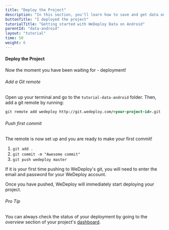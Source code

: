 ```yaml
---
title: "Deploy the Project"
description: "In this section, you'll learn how to save and get data on Android using the WeDeploy API Client."
buttonTitle: "I deployed the project"
tutorialTitle: "Getting started with WeDeploy Data on Android"
parentId: "data-android"
layout: "tutorial"
time: 50
weight: 6
---
```


#### Deploy the Project

Now the moment you have been waiting for - deployment!

###### Add a Git remote

Open up your terminal and go to the `tutorial-data-android` folder. Then, add a git remote by running:

```xml
git remote add wedeploy http://git.wedeploy.com/<your-project-id>.git
```

###### Push first commit

The remote is now set up and you are ready to make your first commit! 

1. `git add .`
2. `git commit -m "Awesome commit"`
3. `git push wedeploy master`

If it is your first time pushing to WeDeploy's git, you will need to enter the email and password for your WeDeploy account.

Once you have pushed, WeDeploy will immediately start deploying your project.

<aside>

###### <span class="icon-16-star"></span> Pro Tip

You can always check the status of your deployment by going to the _overview_ section of your project's <a href="http://dashboard.wedeploy.com" target="_blank">dashboard</a>.

</aside>
